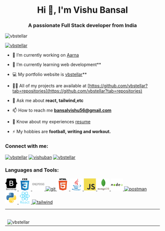 <h1 align="center">Hi 👋, I'm Vishu Bansal</h1>
<h3 align="center">A passionate Full Stack developer from India</h3>


<p align="left"> <img src="https://komarev.com/ghpvc/?username=vbstellar&label=Profile%20views&color=0e75b6&style=flat" alt="vbstellar" /> </p>

<p align="left"> <a href="https://twitter.com/vbstellar" target="blank"><img src="https://img.shields.io/twitter/follow/vbstellar?logo=twitter&style=for-the-badge" alt="vbstellar" /></a> </p>

- 🔭 I’m currently working on [Aarna](https://github.com/vbstellar/Aarna)

- 🌱 I’m currently learning web development**

- 💻 My portfolio website is [vbstellar](https://vbstellar.vercel.app)**

- 👨‍💻 All of my projects are available at [https://github.com/vbstellar?tab=repositories](https://github.com/vbstellar?tab=repositories)

- 💬 Ask me about **react, tailwind,etc**

- 📫 How to reach me **bansalvishu56@gmail.com**

- 📄 Know about my experiences [resume](https://resume.io/r/Y6q4mHQB6)

- ⚡ My hobbies are **football, writing and workout.**

<h3 align="left">Connect with me:</h3>
<p align="left">
<a href="https://twitter.com/vbstellar" target="blank"><img align="center" src="https://raw.githubusercontent.com/rahuldkjain/github-profile-readme-generator/master/src/images/icons/Social/twitter.svg" alt="vbstellar" height="30" width="40" /></a>
<a href="https://linkedin.com/in/vishuban" target="blank"><img align="center" src="https://raw.githubusercontent.com/rahuldkjain/github-profile-readme-generator/master/src/images/icons/Social/linked-in-alt.svg" alt="vishuban" height="30" width="40" /></a>
<a href="https://instagram.com/vbstellar" target="blank"><img align="center" src="https://raw.githubusercontent.com/rahuldkjain/github-profile-readme-generator/master/src/images/icons/Social/instagram.svg" alt="vbstellar" height="30" width="40" /></a>
</p>

<h3 align="left">Languages and Tools:</h3>
<p align="left"> <a href="https://getbootstrap.com" target="_blank" rel="noreferrer"> <img src="https://raw.githubusercontent.com/devicons/devicon/master/icons/bootstrap/bootstrap-plain-wordmark.svg" alt="bootstrap" width="40" height="40"/> </a> <a href="https://www.w3schools.com/css/" target="_blank" rel="noreferrer"> <img src="https://raw.githubusercontent.com/devicons/devicon/master/icons/css3/css3-original-wordmark.svg" alt="css3" width="40" height="40"/> </a> <a href="https://expressjs.com" target="_blank" rel="noreferrer"> <img src="https://raw.githubusercontent.com/devicons/devicon/master/icons/express/express-original-wordmark.svg" alt="express" width="40" height="40"/> </a> <a href="https://git-scm.com/" target="_blank" rel="noreferrer"> <img src="https://www.vectorlogo.zone/logos/git-scm/git-scm-icon.svg" alt="git" width="40" height="40"/> </a> <a href="https://www.w3.org/html/" target="_blank" rel="noreferrer"> <img src="https://raw.githubusercontent.com/devicons/devicon/master/icons/html5/html5-original-wordmark.svg" alt="html5" width="40" height="40"/> </a> <a href="https://www.java.com" target="_blank" rel="noreferrer"> <img src="https://raw.githubusercontent.com/devicons/devicon/master/icons/java/java-original.svg" alt="java" width="40" height="40"/> </a> <a href="https://developer.mozilla.org/en-US/docs/Web/JavaScript" target="_blank" rel="noreferrer"> <img src="https://raw.githubusercontent.com/devicons/devicon/master/icons/javascript/javascript-original.svg" alt="javascript" width="40" height="40"/> </a> <a href="https://www.mongodb.com/" target="_blank" rel="noreferrer"> <img src="https://raw.githubusercontent.com/devicons/devicon/master/icons/mongodb/mongodb-original-wordmark.svg" alt="mongodb" width="40" height="40"/> </a> <a href="https://nodejs.org" target="_blank" rel="noreferrer"> <img src="https://raw.githubusercontent.com/devicons/devicon/master/icons/nodejs/nodejs-original-wordmark.svg" alt="nodejs" width="40" height="40"/> </a> <a href="https://postman.com" target="_blank" rel="noreferrer"> <img src="https://www.vectorlogo.zone/logos/getpostman/getpostman-icon.svg" alt="postman" width="40" height="40"/> </a> <a href="https://www.python.org" target="_blank" rel="noreferrer"> <img src="https://raw.githubusercontent.com/devicons/devicon/master/icons/python/python-original.svg" alt="python" width="40" height="40"/> </a> <a href="https://reactjs.org/" target="_blank" rel="noreferrer"> <img src="https://raw.githubusercontent.com/devicons/devicon/master/icons/react/react-original-wordmark.svg" alt="react" width="40" height="40"/> </a> <a href="https://tailwindcss.com/" target="_blank" rel="noreferrer"> <img src="https://www.vectorlogo.zone/logos/tailwindcss/tailwindcss-icon.svg" alt="tailwind" width="40" height="40"/> </a> </p>

<table>
<tr>
  <td><p>&nbsp;<img align="left" width="500" src="https://github-readme-stats.vercel.app/api?username=vbstellar&show_icons=true&locale=en" alt="vbstellar" /></p></td>
  <td><p><img align="right" width="500" src="https://github-readme-streak-stats.herokuapp.com/?user=vbstellar&" alt="vbstellar" /></p>
</td>
  </tr>
</table>
